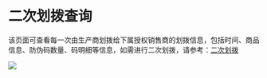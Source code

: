 # 二次划拨查询

该页面可查看每一次由生产商划拨给下属授权销售商的划拨信息，包括时间、商品信息、防伪码数量、码明细等信息，如需进行二次划拨，请参考：[二次划拨](https://help.stringon.com/manual-matrix/c3/c3-3/c3-3-2)

![](http://md.stringon.com/img/%7Bfilename%7D%7B.suffix%7D20200903170624.png)

